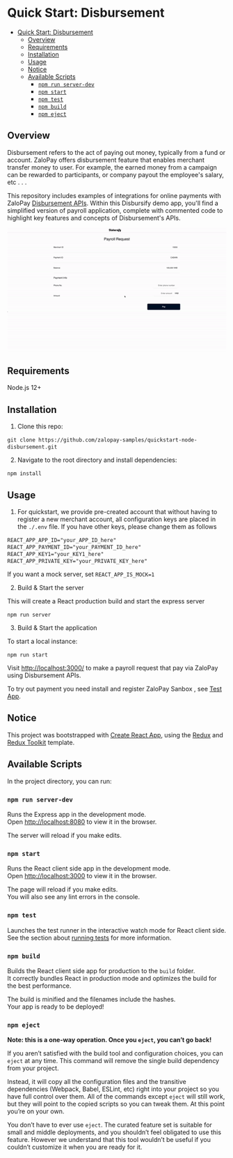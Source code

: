 # Quick Start: Disbursement

- [Quick Start: Disbursement](#quick-start-disbursement)
  - [Overview](#overview)
  - [Requirements](#requirements)
  - [Installation](#installation)
  - [Usage](#usage)
  - [Notice](#notice)
  - [Available Scripts](#available-scripts)
    - [`npm run server-dev`](#npm-run-server-dev)
    - [`npm start`](#npm-start)
    - [`npm test`](#npm-test)
    - [`npm build`](#npm-build)
    - [`npm eject`](#npm-eject)
  
## Overview

Disbursement refers to the act of paying out money, typically from a fund or account. ZaloPay offers disbursement feature that enables merchant transfer money to user. For example, the earned money from a campaign can be rewarded to participants, or company payout the employee's salary, etc . . .

This repository includes examples of integrations for online payments with ZaloPay [Disbursement APIs](https://docs.zalopay.vn/en/v2/payments/disbursement/overview.html). Within this Disbursify demo app, you'll find a simplified version of payroll application, complete with commented code to highlight key features and concepts of Disbursement's APIs.

<p align="center">
  <img src="public/images/payroll-via-zalopay.gif" />
</p>

## Requirements

Node.js 12+

## Installation

1. Clone this repo:

```
git clone https://github.com/zalopay-samples/quickstart-node-disbursement.git
```

2. Navigate to the root directory and install dependencies:

```
npm install
```

## Usage

1. For quickstart, we provide pre-created account that without having to register a new merchant account, all configuration keys are placed in the `./.env` file. If you have other keys, please change them as follows

```
REACT_APP_APP_ID="your_APP_ID_here"
REACT_APP_PAYMENT_ID="your_PAYMENT_ID_here"
REACT_APP_KEY1="your_KEY1_here"
REACT_APP_PRIVATE_KEY="your_PRIVATE_KEY_here"
```

If you want a mock server, set `REACT_APP_IS_MOCK=1`

2. Build & Start the server

This will create a React production build and start the express server

```
npm run server
```

3. Build & Start the application

To start a local instance:

```
npm run start
```

Visit [http://localhost:3000/](http://localhost:3000/) to make a payroll request that pay via ZaloPay using Disbursement APIs.

To try out payment you need install and register ZaloPay Sanbox , see [Test App](https://zalopay-samples.github.io/test-wallets).

## Notice

This project was bootstrapped with [Create React App](https://github.com/facebook/create-react-app), using the [Redux](https://redux.js.org/) and [Redux Toolkit](https://redux-toolkit.js.org/) template.

## Available Scripts

In the project directory, you can run:

### `npm run server-dev`

Runs the Express app in the development mode.<br />
Open [http://localhost:8080](http://localhost:8080) to view it in the browser.

The server will reload if you make edits.<br />

### `npm start`

Runs the React client side app in the development mode.<br />
Open [http://localhost:3000](http://localhost:3000) to view it in the browser.

The page will reload if you make edits.<br />
You will also see any lint errors in the console.

### `npm test`

Launches the test runner in the interactive watch mode for React client side.<br />
See the section about [running tests](https://facebook.github.io/create-react-app/docs/running-tests) for more information.

### `npm build`

Builds the React client side app for production to the `build` folder.<br />
It correctly bundles React in production mode and optimizes the build for the best performance.

The build is minified and the filenames include the hashes.<br />
Your app is ready to be deployed!

### `npm eject`

**Note: this is a one-way operation. Once you `eject`, you can’t go back!**

If you aren’t satisfied with the build tool and configuration choices, you can `eject` at any time. This command will remove the single build dependency from your project.

Instead, it will copy all the configuration files and the transitive dependencies (Webpack, Babel, ESLint, etc) right into your project so you have full control over them. All of the commands except `eject` will still work, but they will point to the copied scripts so you can tweak them. At this point you’re on your own.

You don’t have to ever use `eject`. The curated feature set is suitable for small and middle deployments, and you shouldn’t feel obligated to use this feature. However we understand that this tool wouldn’t be useful if you couldn’t customize it when you are ready for it.
